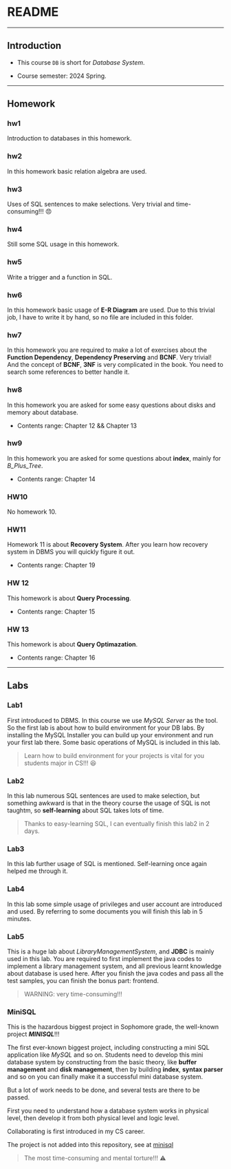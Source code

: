 # README

---

## Introduction

* This course `DB` is short for *Database System*.

* Course semester: 2024 Spring.

---

## Homework

### hw1

Introduction to databases in this homework.

### hw2

In this homework basic relation algebra are used.

### hw3

Uses of SQL sentences to make selections. Very trivial and time-consuming!!! :angry:

### hw4

Still some SQL usage in this homework.

### hw5

Write a trigger and a function in SQL.

### hw6

In this homework basic usage of **E-R Diagram** are used. Due to this trivial job, I have to write it by hand, so no file are included in this folder.

### hw7

In this homework you are required to make a lot of exercises about the **Function Dependency**, **Dependency Preserving** and **BCNF**. Very trivial! And the concept of **BCNF**, **3NF** is very complicated in the book. You need to search some references to better handle it.

### hw8

In this homework you are asked for some easy questions about disks and memory about database.

* Contents range: Chapter 12 && Chapter 13

### hw9

In this homework you are asked for some questions about **index**, mainly for *B_Plus_Tree*.

* Contents range: Chapter 14

### HW10

No homework 10.

### HW11

Homework 11 is about **Recovery System**. After you learn how recovery system in DBMS you will quickly figure it out.

* Contents range: Chapter 19

### HW 12

This homework is about **Query Processing**.

* Contents range: Chapter 15

### HW 13

This homework is about **Query Optimazation**.

* Contents range: Chapter 16

---

## Labs

### Lab1

First introduced to DBMS. In this course we use *MySQL Server* as the tool. So the first lab is about how to build environment for your DB labs. By installing the MySQL Installer you can build up your environment and run your first lab there. Some basic operations of MySQL is included in this lab.

> Learn how to build environment for your projects is vital for you students major in CS!!! :laughing:

### Lab2

In this lab numerous SQL sentences are used to make selection, but something awkward is that in the theory course the usage of SQL is not taughtm, so **self-learning** about SQL takes lots of time.

> Thanks to easy-learning SQL, I can eventually finish this lab2 in 2 days.

### Lab3

In this lab further usage of SQL is mentioned. Self-learning once again helped me through it.

### Lab4

In this lab some simple usage of privileges and user account are introduced and used. By referring to some documents you will finish this lab in 5 minutes.

### Lab5

This is a huge lab about *LibraryManagementSystem*, and **JDBC** is mainly used in this lab. You are required to first implement the java codes to implement a library management system, and all previous learnt knowledge about database is used here. After you finish the java codes and pass all the test samples, you can finish the bonus part: frontend.

> WARNING: very time-consuming!!!

### MiniSQL

This is the hazardous biggest project in Sophomore grade, the well-known project ***MINISQL***!!!

The first ever-known biggest project, including constructing a mini SQL application like *MySQL* and so on. Students need to develop this mini database system by constructing from the basic theory, like **buffer management** and **disk management**, then by building **index**, **syntax parser** and so on you can finally make it a successful mini database system.

But a lot of work needs to be done, and several tests are there to be passed.

First you need to understand how a database system works in physical level, then develop it from both physical level and logic level.

Collaborating is first introduced in my CS career.

The project is not added into this repository, see at [minisql](https://github.com/birchtree2/minisql.git)

> The most time-consuming and mental torture!!! :warning:
